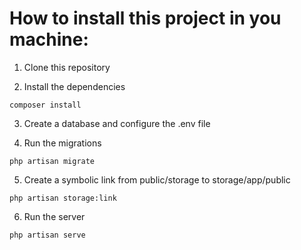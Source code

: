 # How to install this project in you machine:

1. Clone this repository

2. Install the dependencies

```
composer install
```

3. Create a database and configure the .env file

4. Run the migrations

```
php artisan migrate
```


5. Create a symbolic link from public/storage to storage/app/public

```
php artisan storage:link
```

6. Run the server

```
php artisan serve
```
